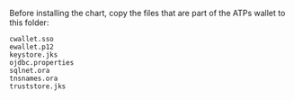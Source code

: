 Before installing the chart, copy the files that are part of the ATPs wallet to this folder:

```
cwallet.sso
ewallet.p12
keystore.jks
ojdbc.properties
sqlnet.ora
tnsnames.ora
truststore.jks
```
